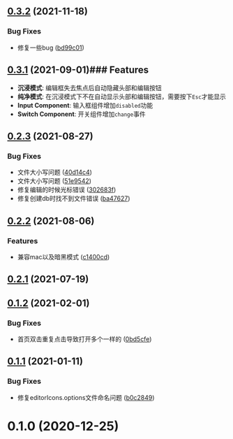 ## [0.3.2](https://github.com/heiyehk/electron-vue3-inote/compare/0.3.1...0.3.2) (2021-11-18)


### Bug Fixes

* 修复一些bug ([bd99c01](https://github.com/heiyehk/electron-vue3-inote/commit/bd99c0143a5867893d4a452558ee0e3b6f101ee9))



## [0.3.1](https://github.com/heiyehk/electron-vue3-inote/compare/0.2.3...0.3.1) (2021-09-01)### Features

* **沉浸模式**: 编辑框失去焦点后自动隐藏头部和编辑按钮
* **纯净模式**: 在沉浸模式下不在自动显示头部和编辑按钮，需要按下`Esc`才能显示
* **Input Component**: 输入框组件增加`disabled`功能
* **Switch Component**: 开关组件增加`change`事件



## [0.2.3](https://github.com/heiyehk/electron-vue3-inote/compare/0.2.2...0.2.3) (2021-08-27)


### Bug Fixes

* 文件大小写问题 ([40d14c4](https://github.com/heiyehk/electron-vue3-inote/commit/40d14c4e769de2ac34fc1458bf8fd8f408ac8684))
* 文件大小写问题 ([51e9542](https://github.com/heiyehk/electron-vue3-inote/commit/51e954229360d7a6f27c20f20e2bb7d40362402c))
* 修复编辑的时候光标错误 ([302683f](https://github.com/heiyehk/electron-vue3-inote/commit/302683f50f95d33ca697a9c8c36fac59a14ba8f5))
* 修复创建db时找不到文件错误 ([ba47627](https://github.com/heiyehk/electron-vue3-inote/commit/ba476279d73f6237cc7b327e44d0bf56149d1adc))



## [0.2.2](https://github.com/heiyehk/electron-vue3-inote/compare/0.2.1...0.2.2) (2021-08-06)


### Features

* 兼容mac以及暗黑模式 ([c1400cd](https://github.com/heiyehk/electron-vue3-inote/commit/c1400cdfe6dcd114f3ae90376ca0c090c70d8c82))



## [0.2.1](https://github.com/heiyehk/electron-vue3-inote/compare/0.1.2...0.2.1) (2021-07-19)



## [0.1.2](https://github.com/heiyehk/electron-vue3-inote/compare/0.1.1...0.1.2) (2021-02-01)


### Bug Fixes

* 首页双击重复点击导致打开多个一样的 ([0bd5cfe](https://github.com/heiyehk/electron-vue3-inote/commit/0bd5cfe240c85ed6909d24ed6e42d8a262bcbe9d))



## [0.1.1](https://github.com/heiyehk/electron-vue3-inote/compare/0.1.0...0.1.1) (2021-01-11)


### Bug Fixes

* 修复editorIcons.options文件命名问题 ([b0c2849](https://github.com/heiyehk/electron-vue3-inote/commit/b0c284994ce4656808fe080e78a17722be2af3fe))



# 0.1.0 (2020-12-25)



